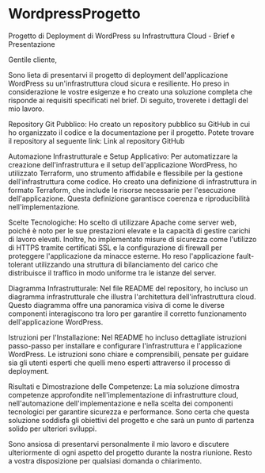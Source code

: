 # WordpressProgetto
Progetto di Deployment di WordPress su Infrastruttura Cloud - Brief e Presentazione

Gentile cliente,

Sono lieta di presentarvi il progetto di deployment dell'applicazione WordPress su un'infrastruttura cloud sicura e resiliente. Ho preso in considerazione le vostre esigenze e ho creato una soluzione completa che risponde ai requisiti specificati nel brief. Di seguito, troverete i dettagli del mio lavoro.

Repository Git Pubblico:
Ho creato un repository pubblico su GitHub in cui ho organizzato il codice e la documentazione per il progetto. Potete trovare il repository al seguente link: Link al repository GitHub

Automazione Infrastrutturale e Setup Applicativo:
Per automatizzare la creazione dell'infrastruttura e il setup dell'applicazione WordPress, ho utilizzato Terraform, uno strumento affidabile e flessibile per la gestione dell'infrastruttura come codice. Ho creato una definizione di infrastruttura in formato Terraform, che include le risorse necessarie per l'esecuzione dell'applicazione. Questa definizione garantisce coerenza e riproducibilità nell'implementazione.

Scelte Tecnologiche:
Ho scelto di utilizzare Apache come server web, poiché è noto per le sue prestazioni elevate e la capacità di gestire carichi di lavoro elevati. Inoltre, ho implementato misure di sicurezza come l'utilizzo di HTTPS tramite certificati SSL e la configurazione di firewall per proteggere l'applicazione da minacce esterne. Ho reso l'applicazione fault-tolerant utilizzando una struttura di bilanciamento del carico che distribuisce il traffico in modo uniforme tra le istanze del server.

Diagramma Infrastrutturale:
Nel file README del repository, ho incluso un diagramma infrastrutturale che illustra l'architettura dell'infrastruttura cloud. Questo diagramma offre una panoramica visiva di come le diverse componenti interagiscono tra loro per garantire il corretto funzionamento dell'applicazione WordPress.

Istruzioni per l'Installazione:
Nel README ho incluso dettagliate istruzioni passo-passo per installare e configurare l'infrastruttura e l'applicazione WordPress. Le istruzioni sono chiare e comprensibili, pensate per guidare sia gli utenti esperti che quelli meno esperti attraverso il processo di deployment.

Risultati e Dimostrazione delle Competenze:
La mia soluzione dimostra competenze approfondite nell'implementazione di infrastrutture cloud, nell'automazione dell'implementazione e nella scelta dei componenti tecnologici per garantire sicurezza e performance. Sono certa che questa soluzione soddisfa gli obiettivi del progetto e che sarà un punto di partenza solido per ulteriori sviluppi.

Sono ansiosa di presentarvi personalmente il mio lavoro e discutere ulteriormente di ogni aspetto del progetto durante la nostra riunione. Resto a vostra disposizione per qualsiasi domanda o chiarimento.

